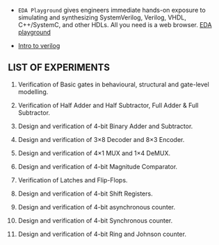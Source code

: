 - `EDA Playground` gives engineers immediate hands-on exposure to simulating and synthesizing SystemVerilog, Verilog, VHDL, C++/SystemC, and other HDLs. All you need is a web browser.
[EDA playground](https://www.edaplayground.com)


- [Intro to verilog](https://web.mit.edu/6.111/www/f2017/handouts/L03_4.pdf)


## LIST OF EXPERIMENTS



1) Verification of Basic gates in behavioural, structural and gate-level modelling.

2) Verification of Half Adder and Half Subtractor, Full Adder & Full Subtractor.

3) Design and verification of 4-bit Binary Adder and Subtractor.

4) Design and verification of 3×8 Decoder and 8×3 Encoder.

5) Design and verification of 4×1 MUX and 1×4 DeMUX.

6) Design and verification of 4-bit Magnitude Comparator.

7) Verification of Latches and Flip-Flops.

8) Design and verification of 4-bit Shift Registers.

9) Design and verification of 4-bit asynchronous counter.

10) Design and verification of 4-bit Synchronous counter.

11) Design and verification of 4-bit Ring and Johnson counter.

